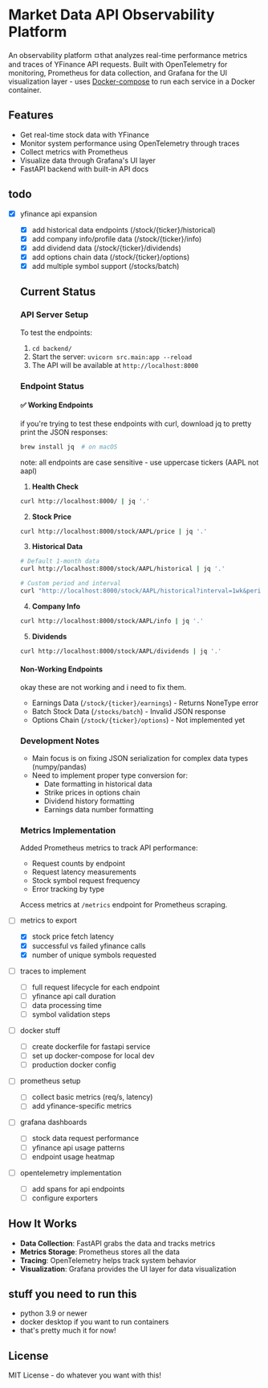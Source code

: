 # Market Data API Observability Platform

An observability platform ㅁthat analyzes real-time performance metrics and traces of YFinance API requests. Built with OpenTelemetry for monitoring, Prometheus for data collection, and Grafana for the UI visualization layer - uses [Docker-compose](https://docs.docker.com/compose/) to run each service in a Docker container.

## Features
- Get real-time stock data with YFinance
- Monitor system performance using OpenTelemetry through traces
- Collect metrics with Prometheus
- Visualize data through Grafana's UI layer
- FastAPI backend with built-in API docs

## todo
- [x] yfinance api expansion
  - [x] add historical data endpoints (/stock/{ticker}/historical)
  - [x] add company info/profile data (/stock/{ticker}/info)
  - [x] add dividend data (/stock/{ticker}/dividends)
  - [x] add options chain data (/stock/{ticker}/options)
  - [x] add multiple symbol support (/stocks/batch)

  ## Current Status

  ### API Server Setup
  To test the endpoints:
  1. `cd backend/`
  2. Start the server: `uvicorn src.main:app --reload`
  3. The API will be available at `http://localhost:8000`

  ### Endpoint Status

  #### ✅ Working Endpoints
  if you're trying to test these endpoints with curl, download jq to pretty print the JSON responses:
  ```bash
  brew install jq  # on macOS
  ```

  note: all endpoints are case sensitive - use uppercase tickers (AAPL not aapl)

  1. **Health Check**
  ```bash
  curl http://localhost:8000/ | jq '.'
  ```

  2. **Stock Price**
  ```bash
  curl http://localhost:8000/stock/AAPL/price | jq '.'
  ```

  3. **Historical Data**
  ```bash
  # Default 1-month data
  curl http://localhost:8000/stock/AAPL/historical | jq '.'

  # Custom period and interval
  curl "http://localhost:8000/stock/AAPL/historical?interval=1wk&period=1y" | jq '.'
  ```

  4. **Company Info**
  ```bash
  curl http://localhost:8000/stock/AAPL/info | jq '.'
  ```

  5. **Dividends**
  ```bash
  curl http://localhost:8000/stock/AAPL/dividends | jq '.'
  ```

  #### Non-Working Endpoints
  okay these are not working and i need to fix them.
  - Earnings Data (`/stock/{ticker}/earnings`) - Returns NoneType error
  - Batch Stock Data (`/stocks/batch`) - Invalid JSON response
  - Options Chain (`/stock/{ticker}/options`) - Not implemented yet

  ### Development Notes
  - Main focus is on fixing JSON serialization for complex data types (numpy/pandas)
  - Need to implement proper type conversion for:
    - Date formatting in historical data
    - Strike prices in options chain
    - Dividend history formatting
    - Earnings data number formatting

  ### Metrics Implementation
  Added Prometheus metrics to track API performance:
  - Request counts by endpoint
  - Request latency measurements
  - Stock symbol request frequency
  - Error tracking by type
  
  Access metrics at `/metrics` endpoint for Prometheus scraping.

- [ ] metrics to export
  - [x] stock price fetch latency
  - [x] successful vs failed yfinance calls
  - [x] number of unique symbols requested

- [ ] traces to implement
  - [ ] full request lifecycle for each endpoint
  - [ ] yfinance api call duration
  - [ ] data processing time
  - [ ] symbol validation steps
- [ ] docker stuff
  - [ ] create dockerfile for fastapi service
  - [ ] set up docker-compose for local dev
  - [ ] production docker config
- [ ] prometheus setup
  - [ ] collect basic metrics (req/s, latency)
  - [ ] add yfinance-specific metrics
- [ ] grafana dashboards
  - [ ] stock data request performance
  - [ ] yfinance api usage patterns
  - [ ] endpoint usage heatmap
- [ ] opentelemetry implementation
  - [ ] add spans for api endpoints
  - [ ] configure exporters

## How It Works

- **Data Collection**: FastAPI grabs the data and tracks metrics
- **Metrics Storage**: Prometheus stores all the data
- **Tracing**: OpenTelemetry helps track system behavior
- **Visualization**: Grafana provides the UI layer for data visualization

## stuff you need to run this

- python 3.9 or newer
- docker desktop if you want to run containers
- that's pretty much it for now!

## License

MIT License - do whatever you want with this!


